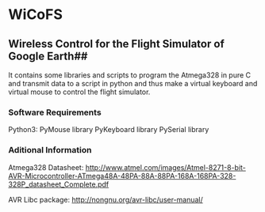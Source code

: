 # WiCoFS #
## Wireless Control for the Flight Simulator of Google Earth##

It contains some libraries and scripts to program the Atmega328 in pure C and transmit data to a script in python and thus make a virtual keyboard and virtual mouse to control the flight simulator.

### Software Requirements ###

Python3:
   PyMouse library
   PyKeyboard library
   PySerial library


### Aditional Information ###

Atmega328 Datasheet:
http://www.atmel.com/images/Atmel-8271-8-bit-AVR-Microcontroller-ATmega48A-48PA-88A-88PA-168A-168PA-328-328P_datasheet_Complete.pdf

AVR Libc package:
http://nongnu.org/avr-libc/user-manual/
